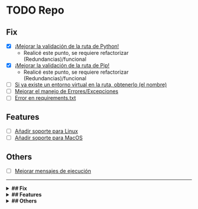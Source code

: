 # TODO Repo

## Fix

- [x] [¡Mejorar la validación de la ruta de Python!](#mejorar-la-validación-de-la-ruta-de-python)
  - Realicé este punto, se requiere refactorizar (Redundancias)/funcional
- [x] [¡Mejorar la validación de la ruta de Pip!](#mejorar-la-validación-de-la-ruta-de-pip)
  - Realicé este punto, se requiere refactorizar (Redundancias)/funcional
- [ ] [Si ya existe un entorno virtual en la ruta, obtenerlo (el nombre)](#si-ya-existe-un-entorno-virtual-en-la-ruta-obtenerlo-el-nombre)
- [ ] [Mejorar el manejo de Errores/Excepciones](#mejorar-el-manejo-de-erroresexcepciones)
- [ ] [Error en requirements.txt](#error-en-requirementstxt-añadido-después-de-crear-el-entorno-virtual)

## Features

- [ ] [Añadir soporte para Linux](#añadir-soporte-para-linux)
- [ ] [Añadir soporte para MacOS](#añadir-soporte-para-macos)

## Others

- [ ] [Mejorar mensajes de ejecución]()

---

<details>
<summary><strong>## Fix</strong></summary>

## ¡Mejorar la validación de la ruta de Python!

Solo se verifica si python existe en el sistema, pero no se toma en cuenta después de creado el entorno virtual, se debe volver a validar, pero ¡verificando que realmente hay un "python.exe" en el entorno virtual actual!

## ¡Mejorar la validación de la ruta de Pip!

De la misma forma que se debe hacer con la ruta de Python.

## Si ya existe un entorno virtual en la ruta, obtenerlo (el nombre)

Al momento de activar el entorno virtual, se requiere el nombre de la "carpeta", usualmente se llama `.venv`, pero en algunas ocasiones esto puede diferir, por consiguiente a la hora de "activar" el entorno virtual SIEMPRE SE USA EL COMANDO `.venv\Scripts\activate` (En windows), por consiguiente si el nombre NO ES `.venv`, no se podrá continuar con el proceso.

## Mejorar el manejo de Errores/Excepciones

El manejo de errores está bastante "simple"/no robusto, si un comando arroja una excepción, la única acción que el programa toma, es imprimir el mensaje, y si es posible seguir. Pero no se tiene un sistema de Excepciones preciso.

## Error en requirements.txt (Añadido después de crear el entorno virtual)

Al ejecutarse en un directorio sin `requirements.txt`, el programa crea el entorno virtual sin errores. Si el usuario añade `requirements.txt` posteriormente (o si ya existe un `.venv`), el programa no está diseñado para instalar esos paquetes añadidos; en consecuencia, `pip check` no mostrará errores, porque nunca se ejecutó `pip install -r requirements.txt`.

</details>

<details>
<summary><strong>## Features</strong></summary>

## Añadir soporte para Linux

Actualmente el programa solo está escrito para Windows, hace falta añadir código para Linux.

## Añadir soporte para MacOS

Actualmente el programa solo está escrito para Windows, hace falta añadir código para MacOS.

</details>

<details>
<summary><strong>## Others</strong></summary>

## Mejorar mensajes de ejecución

Los mensajes de la consola, muchas veces no son claros (Aunque solo son mensajes de salida) se deben mejorar para mejor entendimiento y confianza para el usuario, por ejemplo, si obtengo este mensaje al ejecutar `where python` (en la [versión actual](https://github.com/Dev2Forge/Init-Venv/tree/b65595a70c2ab699d66840ae6999c5977c4fe0f4)):

```shell
INFO: Could not find files for the given pattern(s).
````

Un mejor mensaje sería:

```shell
Make sure you have Python installed on your system (Also have it in your PATH)
```

</details>